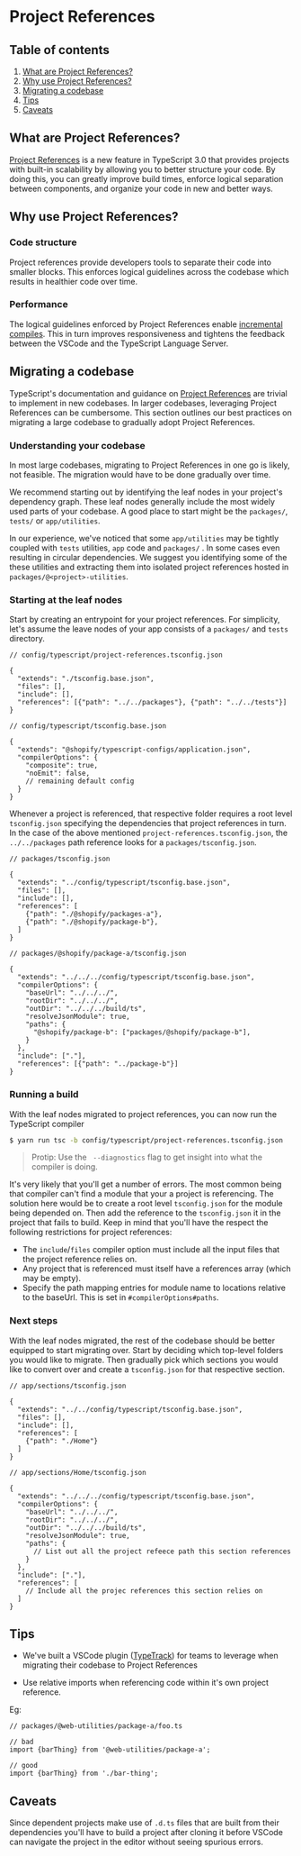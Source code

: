# Project References

## Table of contents

1. [What are Project References?](#what-are-project-references)
1. [Why use Project References?](#why-use-project-references)
1. [Migrating a codebase](#migrating-a-codebase)
1. [Tips](#tips)
1. [Caveats](#caveats)

## What are Project References?

[Project References](https://www.typescriptlang.org/docs/handbook/project-references.html) is a new feature in TypeScript 3.0 that provides projects with built-in scalability by allowing you to better structure your code. By doing this, you can greatly improve build times, enforce logical separation between components, and organize your code in new and better ways.

## Why use Project References?

### Code structure

Project references provide developers tools to separate their code into smaller blocks. This enforces logical guidelines across the codebase which results in healthier code over time. 

### Performance

The logical guidelines enforced by Project References enable [incremental compiles](https://www.typescriptlang.org/docs/handbook/project-references.html#build-mode-for-typescript). This in turn improves responsiveness and tightens the feedback between the VSCode and the TypeScript Language Server. 

## Migrating a codebase

TypeScript's documentation and guidance on [Project References](https://www.typescriptlang.org/docs/handbook/project-references.html) are trivial to implement in new codebases. In larger codebases, leveraging Project References can be cumbersome. This section outlines our best practices on migrating a large codebase to gradually adopt Project References.

### Understanding your codebase

In most large codebases, migrating to Project References in one go is likely, not feasible. The migration would have to be done gradually over time. 

We recommend starting out by identifying the leaf nodes in your project's dependency graph. These leaf nodes generally include the most widely used parts of your codebase. A good place to start might be the `packages/`, `tests/` or `app/utilities`. 

In our experience, we've noticed that some `app/utilities` may be tightly coupled with `tests` utilities, `app` code and `packages/` . In some cases even resulting in circular dependencies. We suggest you identifying some of the these utilities and extracting them into isolated project references hosted in `packages/@<project>-utilities`.

### Starting at the leaf nodes

Start by creating an entrypoint for your project references. For simplicity, let's assume the leave nodes of your app consists of a `packages/` and `tests` directory. 

```jsonc
// config/typescript/project-references.tsconfig.json

{
  "extends": "./tsconfig.base.json",
  "files": [],
  "include": [],
  "references": [{"path": "../../packages"}, {"path": "../../tests"}]
}

// config/typescript/tsconfig.base.json

{
  "extends": "@shopify/typescript-configs/application.json",
  "compilerOptions": {
    "composite": true,
    "noEmit": false,
    // remaining default config
  }
}
```

Whenever a project is referenced, that respective folder requires a root level `tsconfig.json` specifying the dependencies that project references in turn. In the case of the above mentioned `project-references.tsconfig.json`, the `../../packages` path reference looks for a `packages/tsconfig.json`. 

```jsonc
// packages/tsconfig.json

{
  "extends": "../config/typescript/tsconfig.base.json",
  "files": [],
  "include": [],
  "references": [
    {"path": "./@shopify/packages-a"},
    {"path": "./@shopify/package-b"},
  ]
}
```

```jsonc
// packages/@shopify/package-a/tsconfig.json

{
  "extends": "../../../config/typescript/tsconfig.base.json",
  "compilerOptions": {
    "baseUrl": "../../../",
    "rootDir": "../../../",
    "outDir": "../../../build/ts",
    "resolveJsonModule": true,
    "paths": {
      "@shopify/package-b": ["packages/@shopify/package-b"],
    }
  },
  "include": ["."],
  "references": [{"path": "../package-b"}]
}
```

### Running a build

With the leaf nodes migrated to project references, you can now run the TypeScript compiler

```bash
$ yarn run tsc -b config/typescript/project-references.tsconfig.json
```

> Protip: Use the ` --diagnostics` flag to get insight into what the compiler is doing. 

It's very likely that you'll get a number of errors. The most common being that compiler can't find a module that your a project is referencing. The solution here would be to create a root level `tsconfig.json` for the module being depended on. Then add the reference to the `tsconfig.json` it in the project that fails to build. Keep in mind that you'll have the respect the following restrictions for project references:

* The `include`/`files` compiler option must include all the input files that the project reference relies on.
* Any project that is referenced must itself have a references array (which may be empty).
* Specify the path mapping entries for module name to locations relative to the baseUrl. This is set in `#compilerOptions#paths`.

### Next steps

With the leaf nodes migrated, the rest of the codebase should be better equipped to start migrating over. Start by deciding which top-level folders you would like to migrate. Then gradually pick which sections you would like to convert over and create a `tsconfig.json` for that respective section. 

```jsonc
// app/sections/tsconfig.json

{
  "extends": "../../config/typescript/tsconfig.base.json",
  "files": [],
  "include": [],
  "references": [
    {"path": "./Home"}
  ]
}

// app/sections/Home/tsconfig.json

{
  "extends": "../../../config/typescript/tsconfig.base.json",
  "compilerOptions": {
    "baseUrl": "../../../",
    "rootDir": "../../../",
    "outDir": "../../../build/ts",
    "resolveJsonModule": true,
    "paths": {
      // List out all the project refeece path this section references
    }
  },
  "include": ["."],
  "references": [
    // Include all the projec references this section relies on
  ]
}
```

## Tips

* We've built a VSCode plugin ([TypeTrack](https://github.com/Shopify/typetrack)) for teams to leverage when migrating their codebase to Project References

* Use relative imports when referencing code within it's own project reference. 

Eg:
```
// packages/@web-utilities/package-a/foo.ts

// bad
import {barThing} from '@web-utilities/package-a';

// good
import {barThing} from './bar-thing';
```

##  Caveats 

Since dependent projects make use of `.d.ts` files that are built from their dependencies you'll have to build a project after cloning it before VSCode can navigate the project in the editor without seeing spurious errors.
